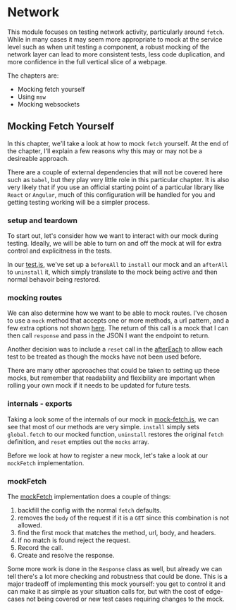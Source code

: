 # Network

This module focuses on testing network activity, particularly around `fetch`. While in many cases it may
seem more appropriate to mock at the service level such as when unit testing a component, a robust mocking
of the network layer can lead to more consistent tests, less code duplication, and more confidence in the
full vertical slice of a webpage.

The chapters are:
 - Mocking fetch yourself
 - Using `msw`
 - Mocking websockets

## Mocking Fetch Yourself

In this chapter, we'll take a look at how to mock `fetch` yourself. At the end of the chapter, I'll explain a few reasons
why this may or may not be a desireable approach.

There are a couple of external dependencies that will not be covered here such as `babel`, but they play very little role
in this particular chapter. It is also very likely that if you use an official starting point of a particular library like
`React` or `Angular`, much of this configuration will be handled for you and getting testing working will be a simpler
process.

### setup and teardown

To start out, let's consider how we want to interact with our mock during testing. Ideally, we will
be able to turn on and off the mock at will for extra control and explicitness in the tests.

In our [test.js](/Network/custom/test.js#L7-13), we've set up a `beforeAll` to `install` our mock
and an `afterAll` to `uninstall` it, which simply translate to the mock being active and then normal
behavoir being restored.

### mocking routes

We can also determine how we want to be able to mock routes. I've chosen to use a `mock` method that accepts one or more methods,
a url pattern, and a few extra options not shown [here](/Network/custom/test.js#L15-26). The return of this call is a mock that
I can then call `response` and pass in the JSON I want the endpoint to return.

Another decision was to include a `reset` call in the [afterEach](/Network/custom/test.js#L28-31) to allow each test to be treated
as though the mocks have not been used before.

There are many other approaches that could be taken to setting up these mocks, but remember that readability and flexibility
are important when rolling your own mock if it needs to be updated for future tests.

### internals - exports

Taking a look some of the internals of our mock in [mock-fetch.js](/Network/custom/mock-fetch.js#L144-155), we can see that most of our
methods are very simple. `install` simply sets `global.fetch` to our mocked function, `uninstall` restores the original `fetch`
definition, and `reset` empties out the `mocks` array.

Before we look at how to register a new mock, let's take a look at our `mockFetch` implementation.

### mockFetch

The [mockFetch](/Network/custom/mock-fetch.js#L86-107) implementation does a couple of things:

 1) backfill the config with the normal `fetch` defaults.
 2) removes the `body` of the request if it is a `GET` since this combination is not allowed.
 3) find the first mock that matches the method, url, body, and headers.
 4) If no match is found reject the request.
 5) Record the call.
 6) Create and resolve the response.

Some more work is done in the `Response` class as well, but already we can tell there's a lot more checking
and robustness that could be done. This is a major tradeoff of implementing this mock yourself: you get to
control it and can make it as simple as your situation calls for, but with the cost of edge-cases not
being covered or new test cases requiring changes to the mock.
